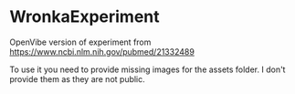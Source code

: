# WronkaExperiment
OpenVibe version of experiment from https://www.ncbi.nlm.nih.gov/pubmed/21332489

To use it you need to provide missing images for the assets folder. I don't provide them as they are not public.